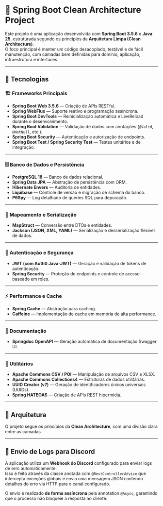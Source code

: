 # 🧩 Spring Boot Clean Architecture Project

Este projeto é uma aplicação desenvolvida com **Spring Boot 3.5.6** e **Java 25**, estruturada segundo os princípios da **Arquitetura Limpa (Clean Architecture)**.  
O foco principal é manter um código desacoplado, testável e de fácil manutenção, com camadas bem definidas para domínio, aplicação, infraestrutura e interfaces.

---

## 🚀 Tecnologias

### 🏗️ **Frameworks Principais**
- **Spring Boot Web 3.5.6** — Criação de APIs RESTful.
- **Spring WebFlux** — Suporte reativo e programação assíncrona.
- **Spring Boot DevTools** — Reinicialização automática e LiveReload durante o desenvolvimento.
- **Spring Boot Validation** — Validação de dados com anotações (`@Valid`, `@NotNull`, etc.).
- **Spring Boot Security** — Autenticação e autorização de endpoints.
- **Spring Boot Test / Spring Security Test** — Testes unitários e de integração.

---

### 🗄️ **Banco de Dados e Persistência**
- **PostgreSQL 18** — Banco de dados relacional.
- **Spring Data JPA** — Abstração de persistência com ORM.
- **Hibernate Envers** — Auditoria de entidades.
- **Liquibase** — Controle de versão e migração de schema do banco.
- **P6Spy** — Log detalhado de queries SQL para depuração.

---

### 🧠 **Mapeamento e Serialização**
- **MapStruct** — Conversão entre DTOs e entidades.
- **Jackson (JSON, XML, YAML)** — Serialização e desserialização flexível de dados.

---

### 🔐 **Autenticação e Segurança**
- **JWT (com Auth0 Java-JWT)** — Geração e validação de tokens de autenticação.
- **Spring Security** — Proteção de endpoints e controle de acesso baseado em roles.

---

### ⚡ **Performance e Cache**
- **Spring Cache** — Abstração para caching.
- **Caffeine** — Implementação de cache em memória de alta performance.

---

### 🧩 **Documentação**
- **Springdoc OpenAPI** — Geração automática de documentação Swagger UI.

---

### 🧰 **Utilitários**
- **Apache Commons CSV / POI** — Manipulação de arquivos CSV e XLSX.
- **Apache Commons Collections4** — Estruturas de dados utilitárias.
- **UUID Creator (v7)** — Geração de identificadores únicos universais (UUIDs).
- **Spring HATEOAS** — Criação de APIs REST hipermídia.

---

## 🧱 Arquitetura

O projeto segue os princípios da **Clean Architecture**, com uma divisão clara entre as camadas

---

## 📡 Envio de Logs para Discord

A aplicação utiliza um **Webhook do Discord** configurado para enviar logs de erro automaticamente.  
Isso é feito através da classe anotada com `@RestControllerAdvice` que intercepta exceções globais e envia uma mensagem JSON contendo detalhes do erro via HTTP para o canal configurado.

O envio é realizado **de forma assíncrona** pela annotation `@Async`, garantindo que o processo não bloqueie a resposta ao cliente.


